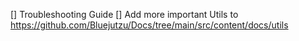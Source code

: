 [] Troubleshooting Guide
[] Add more important Utils to https://github.com/Bluejutzu/Docs/tree/main/src/content/docs/utils
